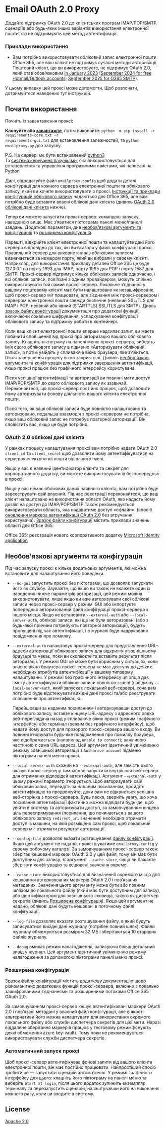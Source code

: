 # Email OAuth 2.0 Proxy<a id="email-oauth-20-proxy"></a>
Додайте підтримку OAuth 2.0 до клієнтських програм IMAP/POP/SMTP, сценаріїв або будь-яких інших варіантів використання електронної пошти, які не підтримують цей метод автентифікації.

### Приклади використання<a id="example-use-cases"></a>
- Вам потрібно використовувати обліковий запис електронної пошти Office 365, але ваш клієнт не підтримує сучасні методи авторизації.
Поштовий клієнт, що ви використовуєте, не підтримує OAuth 2.0, який став обов’язковим [in January 2023](https://techcommunity.microsoft.com/t5/exchange-team-blog/basic-authentication-deprecation-in-exchange-online-september/ba-p/3609437) ([September 2024 for free Hotmail/Outlook accounts](https://support.microsoft.com/en-us/office/modern-authentication-methods-now-needed-to-continue-syncing-outlook-email-in-non-microsoft-email-apps-c5d65390-9676-4763-b41f-d7986499a90d); [September 2025 for O365 SMTP](https://techcommunity.microsoft.com/t5/exchange-team-blog/exchange-online-to-retire-basic-auth-for-client-submission-smtp/ba-p/4114750)).

У цьому випадку цей проксі може допомогти.
Щоб розпочати, дотримуйтеся наведених тут інструкцій.


## Почати використання<a id="getting-started"></a>
Почніть із завантаження проксі:

<b>Клонуйте або <a href="https://github.com/stukalodima/emailproxy/archive/refs/heads/master.zip">завантажте</a></b>, потім виконайте: <code>python -m pip install -r requirements-core.txt -r requirements-gui.txt</code> для встановлення залежностей, та <code>python emailproxy.py</code> для запуску.

P.S. На сервері мє бути встановлений <a href="https://www.python.org/downloads/"> python3 </a> <br>
Та <a href="https://pip.pypa.io/en/stable/installation/#">система керування пакунками</a>, яка використовується для встановлення та управління програмними пакетами, які написані на Python

Далі, відредагуйте файл `emailproxy.config` щоб додати деталі конфігурації для кожного сервера електронної пошти та облікового запису, який ви хочете використовувати з проксі.
[Інструкції та приклади конфігурацій облікового запису](https://github.com/stukalodima/emailproxy/blob/master/emailproxy.config) надаються для Office 365, але вам потрібно буде вставити власні облікові дані клієнта (дивись [OAuth 2.0 облікові дані клієнта](#oauth-20-client-credentials) нижче).

Тепер ви можете запустити проксі-сервер: командою запуску, наведеною вище. Має з’явитися піктограма панелі меню/панелі завдань.
Додаткові параметри, див [необов'язкові аргументи та конфігурація](#optional-arguments-and-configuration) та [розширена конфігурація](#advanced-configuration).

Нарешті, відкрийте клієнт електронної пошти та налаштуйте дані його сервера відповідно до тих, які ви вказали у файлі конфігурації проксі. 
Правильний сервер для використання з обліковим записом визначається за номером порту, який ви вибрали у своєму клієнті. 
Наприклад, для використання прикладу деталей Office 365 це буде 127.0.0.1 на порту 1993 для IMAP, порту 1995 для POP і порту 1587 для SMTP. 
Проксі-сервер підтримує кілька облікових записів одночасно, і всі облікові записи, пов’язані з одним провайдером, можуть спільно використовувати той самий проксі-сервер. 
Локальне з’єднання у вашому поштовому клієнті має бути налаштовано як незашифроване, щоб проксі-сервер міг працювати, але з’єднання між проксі-сервером і сервером електронної пошти завжди безпечне (неявний SSL/TLS для IMAP і POP; неявний або явний (STARTTLS) SSL/TLS для SMTP).
Дивсь [зразок файлу конфігурації](https://github.com/stukalodima/emailproxy/blob/master/emailproxy.config) документація про додаткові функції, включаючи локальне шифрування, успадкування конфігурації облікового запису та підтримку роботи в контейнері.

Коли ваш клієнт електронної пошти вперше надсилає запит, ви маєте побачити сповіщення від проксі про авторизацію вашого облікового запису.
Клацніть піктограму на панелі меню проксі-сервера, виберіть ім’я свого облікового запису в підменю «Авторизувати обліковий запис», а потім увійдіть у спливаюче вікно браузера, яке з’явиться.
Після завершення процесу вікно закриється.
Дивись [необов'язкові аргументи та конфігурація](#optional-arguments-and-configuration) для підтримки завершення автентифікації, якщо проксі працює без графічного інтерфейсу користувача.

Після успішної автентифікації та авторизації ви повинні мати доступ IMAP/POP/SMTP до свого облікового запису як зазвичай.
Переконайтеся, що проксі-сервер постійно працює, щоб дозволити йому авторизувати фонову діяльність вашого клієнта електронної пошти.

Після того, як ваші облікові записи буде повністю налаштовано та авторизовано, подальша взаємодія з проксі-сервером не потрібна, якщо ваш обліковий запис не потребує повторної авторизації.
Він сповістить вас, якщо це буде потрібно.

### OAuth 2.0 облікові дані клієнта<a id="oauth-20-client-credentials"></a>
У рамках процесу налаштування проксі вам потрібно надати OAuth 2.0 `client_id` та `client_secret` щоб дозволити йому автентифікуватися на серверах електронної пошти від вашого імені.

Якщо у вас є наявний ідентифікатор клієнта та секрет для корпоративного додатку, ви можете використовувати їх безпосередньо в проксі.

Якщо у вас немає облікових даних наявного клієнта, вам потрібно буде зареєструвати свій власний.
Під час реєстрації переконайтеся, що ваш клієнт налаштовано на використання області OAuth, яка надасть йому дозвіл на доступ до IMAP/POP/SMTP
Також рекомендується використовувати область, яка надаватиме доступ «офлайн». (спосіб [оновлення маркера автентифікації OAuth 2.0](https://oauth.net/2/refresh-tokens/) без втручання користувача).
[Зразок файлу конфігурації](https://github.com/stukalodima/emailproxy/blob/master/emailproxy.config) містить приклади значень області для Office 365.

Office 365: реєстрація нового корпоративного додатку [Microsoft identity application](https://learn.microsoft.com/entra/identity-platform/quickstart-register-app)

## Необов'язкові аргументи та конфігурація<a id="optional-arguments-and-configuration"></a>
Під час запуску проксі є кілька додаткових аргументів, які можна встановити для налаштування його поведінки.

- `--no-gui` запустить проксі без піктограми, що дозволяє запускати його як службу.
Зауважте, що якщо ви також не вкажете один із наведених нижче параметрів авторизації, цей режим можна використовувати, лише якщо ви вже авторизували свої облікові записи через проксі-сервер у режимі GUI або імпортуєте попередньо авторизований файл конфігурації проксі-сервера з іншого місця.
Якщо не встановити `--external-auth` або `--local-server-auth`, облікові записи, які ще не були авторизовані (або з будь-якої причини потребують повторної авторизації), будуть пропущені під час автентифікації, і в журналі буде надруковано повідомлення про помилку.

- `--external-auth` налаштовує проксі-сервер для представлення URL-адреси авторизації облікового запису для відкриття у зовнішньому браузері та чекає, поки ви скопіюєте та вставите результат після авторизації.
У режимі GUI це може бути корисним у ситуаціях, коли власне вікно браузера проксі-сервера не має доступу до деяких необхідних атрибутів автентифікації у вашому типовому налаштуванні.
У режимі без графічного інтерфейсу ця опція дає змогу автентифікувати облікові записи повністю ззовні (навідміну `--local-server-auth`, який запускає локальний веб-сервер), хоча вам потрібно буде відстежувати вихідні дані проксі та/або реєструвати сповіщення про автентифікацію.

    Перейшовши за наданим посиланням і авторизувавши доступ до облікового запису, вставте кінцеву URL-адресу з адресного рядка веб-переглядача назад у спливаюче вікно проксі (режим графічного інтерфейсу) або термінал (режим без графічного інтерфейсу), щоб надати йому доступ для прозорого проксі-сервера вашого входу.
Ви повинні ігнорувати будь-яке повідомлення про помилку браузера, яке відображається (наприклад `unable to connect`); важливою частиною є сама URL-адреса.
Цей аргумент ідентичний увімкненню режиму зовнішньої авторизації з `Authorise account` підменю піктограми панелі меню проксі.

- `--local-server-auth` схожий на `--external-auth`, але замість цього вказує проксі-серверу тимчасово запустити внутрішній веб-сервер для отримання відповідей автентифікації.
Аргумент `--external-auth` у цьому режимі параметр ігнорується.
Щоб авторизувати свій обліковий запис, перейдіть за наданим посиланням, пройдіть автентифікацію та продовжуйте, доки вам не відкриється успішна веб-сторінка з проксі-сервера.
Будь ласка, зверніть увагу, що хоча посилання автентифікації фактично можна відвідати будь-де, щоб увійти в систему та авторизувати доступ, за замовчуванням кінцева ціль переспрямування (посилання, що починається з вашого облікового запису `redirect_uri` значення) необхідно отримати доступ із машини, на якій розміщено сам проксі, щоб локальний сервер міг отримати результат авторизації.

- `--config-file` дозволяє вказати розташування [файлу конфігурації](https://github.com/stukalodima/emailproxy/blob/master/emailproxy.config).
Якщо цей аргумент не надано, проксі шукатиме `emailproxy.config` у своєму робочому каталозі.
За замовчуванням проксі-сервер також зберігає кешовані маркери OAuth 2.0 у цей файл, тому він має бути доступним для запису.
Є аргумент `--cache-store`, якщо ви бажаєте зберігати конфігурацію та кешовані значення окремо.

- `--cache-store` використовується для визначення окремого місця для кешування авторизованих маркерів OAuth 2.0 і пов’язаних метаданих.
Значення цього аргументу може бути або повним шляхом до локального файлу (який має бути доступним для запису), або ідентифікатором для зовнішнього сховища, такого як диспетчер секретів (дивись [Розширена конфігурація](#advanced-configuration)).
Якщо цей аргумент не надано, облікові дані будуть кешовані в поточному файлі конфігурації.

- `--log-file` дозволяє вказати розташування файлу, в який будуть записуватися вихідні дані журналу (потрібен повний шлях).
Файли журналу обмежуються розміром 32 МБ і зберігаються 10 старіших файлів журналу.

- `--debug` вмикає режим налагодження, записуючи більш детальний вивід у журнал.
Цей аргумент ідентичний увімкненню режиму налагодження за допомогою піктограми панелі меню проксі.

### Розширена конфігурація<a id="advanced-configuration"></a>
[Зразок файлу конфігурації](https://github.com/stukalodima/emailproxy/blob/master/emailproxy.config) містить додаткову документацію щодо різноманітних додаткових функцій проксі-сервера, включно з локально зашифрованими з’єднаннями та розширеними потоками Office 365 OAuth 2.0.

За замовчуванням проксі-сервер кешує автентифіковані маркери OAuth 2.0 і пов’язані метадані у власний файл конфігурації, але в якості альтернативи його можна налаштувати для використання окремого локального файлу або служби диспетчера секретів для цієї мети.
Наразі віддалене зберігання маркерів працює у тестовому режимі(існують деякі обмеження azure key-vault). Тому поки не рекомендується використовувати служби диспетчера секретів.

### Автоматичний запуск проксі<a id="starting-the-proxy-automatically"></a>
Щоб проксі-сервер автентифікував фонові запити від вашого клієнта електронної пошти, він має постійно працювати.
Найпростіший спосіб зробити це — запустити сценарій автоматично.
У режимі графічного інтерфейсу для цього: клацніть його піктограму на панелі меню та виберіть `Start at login`, після цього додаток зупинить екземпляр терміналу та перезапустить сценарій, налаштувавши його на виконання кожного разу, коли ви входите в систему.


## License<a id="license"></a>
[Apache 2.0](https://github.com/stukalodima/emailproxy/blob/master/LICENSE)
